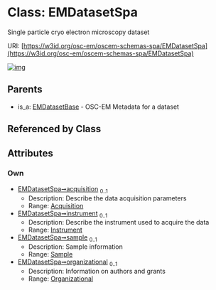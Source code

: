 
# Class: EMDatasetSpa

Single particle cryo electron microscopy dataset

URI: [https://w3id.org/osc-em/oscem-schemas-spa/EMDatasetSpa](https://w3id.org/osc-em/oscem-schemas-spa/EMDatasetSpa)


[![img](https://yuml.me/diagram/nofunky;dir:TB/class/[Sample],[Organizational],[Instrument],[Organizational]<organizational%200..1-++[EMDatasetSpa],[Sample]<sample%200..1-++[EMDatasetSpa],[Instrument]<instrument%200..1-++[EMDatasetSpa],[Acquisition]<acquisition%200..1-++[EMDatasetSpa],[EMDatasetBase]^-[EMDatasetSpa],[EMDatasetBase],[Acquisition])](https://yuml.me/diagram/nofunky;dir:TB/class/[Sample],[Organizational],[Instrument],[Organizational]<organizational%200..1-++[EMDatasetSpa],[Sample]<sample%200..1-++[EMDatasetSpa],[Instrument]<instrument%200..1-++[EMDatasetSpa],[Acquisition]<acquisition%200..1-++[EMDatasetSpa],[EMDatasetBase]^-[EMDatasetSpa],[EMDatasetBase],[Acquisition])

## Parents

 *  is_a: [EMDatasetBase](EMDatasetBase.md) - OSC-EM Metadata for a dataset

## Referenced by Class


## Attributes


### Own

 * [EMDatasetSpa➞acquisition](EMDatasetSpa_acquisition.md)  <sub>0..1</sub>
     * Description: Describe the data acquisition parameters
     * Range: [Acquisition](Acquisition.md)
 * [EMDatasetSpa➞instrument](EMDatasetSpa_instrument.md)  <sub>0..1</sub>
     * Description: Describe the instrument used to acquire the data
     * Range: [Instrument](Instrument.md)
 * [EMDatasetSpa➞sample](EMDatasetSpa_sample.md)  <sub>0..1</sub>
     * Description: Sample information
     * Range: [Sample](Sample.md)
 * [EMDatasetSpa➞organizational](EMDatasetSpa_organizational.md)  <sub>0..1</sub>
     * Description: Information on authors and grants
     * Range: [Organizational](Organizational.md)
